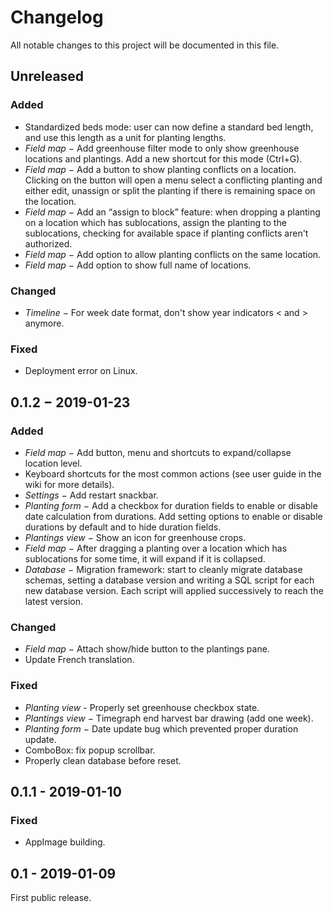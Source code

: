 # Changelog

All notable changes to this project will be documented in this file.

## Unreleased

### Added
  - Standardized beds mode: user can now define a standard bed length, and use
    this length as a unit for planting lengths.
  - *Field map* − Add greenhouse filter mode to only show greenhouse locations
    and plantings. Add a new shortcut for this mode (Ctrl+G).
  - *Field map* − Add a button to show planting conflicts on a location.
    Clicking on the button will open a menu select a conflicting planting and
    either edit, unassign or split the planting if there is remaining space on
    the location.
  - *Field map* − Add an “assign to block” feature: when dropping a planting on
   a location which has sublocations, assign the planting to the sublocations,
    checking for available space if planting conflicts aren't authorized.
  - *Field map* − Add option to allow planting conflicts on the same location.
  - *Field map* − Add option to show full name of locations.

### Changed
  - *Timeline* − For week date format, don't show year indicators < and > anymore.

### Fixed
  - Deployment error  on Linux.

## 0.1.2 − 2019-01-23

### Added
  - *Field map* − Add button, menu and shortcuts to expand/collapse location level.
  - Keyboard shortcuts for the most common actions (see user guide in the wiki
   for more details).
  - *Settings* − Add restart snackbar.
  - *Planting form* − Add a checkbox for duration fields to enable or disable
    date calculation from durations. Add setting options to enable or disable
    durations by default and to hide duration fields.
  - *Plantings view* − Show an icon for greenhouse crops.
  - *Field map* − After dragging a planting over a location which has
    sublocations for some time, it will expand if it is collapsed.
  - *Database* − Migration framework: start to cleanly migrate database schemas,
    setting a database version and writing a SQL script for each new database
    version. Each script will applied successively to reach the latest version.

### Changed
  - *Field map* − Attach show/hide button to the plantings pane.
  - Update French translation.

### Fixed
  - *Planting view* - Properly set greenhouse checkbox state.
  - *Plantings view* − Timegraph end harvest bar drawing (add one week).
  - *Planting form* − Date update bug which prevented proper duration update.
  - ComboBox: fix popup scrollbar.
  - Properly clean database before reset.

## 0.1.1 - 2019-01-10

### Fixed
  - AppImage building.

## 0.1 - 2019-01-09

First public release.
